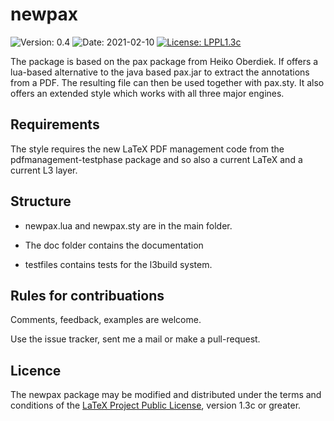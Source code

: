 # newpax

![Version: 0.4](https://img.shields.io/badge/current_version-0.4-blue.svg?style=flat-square)
![Date: 2021-02-10](https://img.shields.io/badge/date-2021-02-10-blue.svg?style=flat-square)
[![License: LPPL1.3c ](https://img.shields.io/badge/license-LPPL1.3c-blue.svg?style=flat-square)](https://ctan.org/license/lppl1.3c)

The package is based on the pax package from Heiko Oberdiek. 
If offers a lua-based alternative to the java based pax.jar to extract the annotations from a PDF. The resulting file
 can then be used together with pax.sty. It also offers an extended style which works with all three major engines.
 
## Requirements 

The style requires the new LaTeX PDF management code from the pdfmanagement-testphase package and so also
a current LaTeX and a current L3 layer.


##  Structure

- newpax.lua and newpax.sty are in the main folder. 

- The doc folder contains the documentation 
    
- testfiles contains tests for the l3build system. 
      
## Rules for contribuations

Comments, feedback, examples are welcome. 

Use the issue tracker, sent me a mail or make a pull-request.

## Licence

The newpax package may be modified and distributed under the terms and conditions of the 
[LaTeX Project Public License](https://www.latex-project.org/lppl/), version 1.3c or greater.
 


